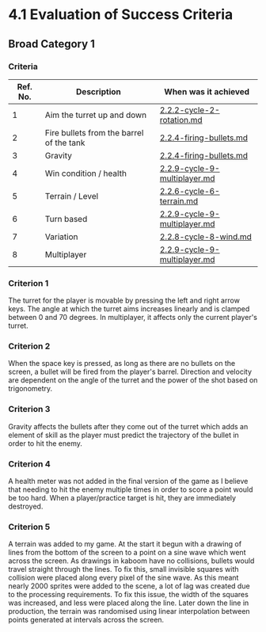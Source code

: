 # 4.1 Evaluation of Success Criteria

## Broad Category 1

### Criteria

| Ref. No. | Description                              | When was it achieved                                                                             |
| -------- | ---------------------------------------- | ------------------------------------------------------------------------------------------------ |
| 1        | Aim the turret up and down               | [2.2.2-cycle-2-rotation.md](../design-and-development/2.2.2-cycle-2-rotation.md "mention")       |
| 2        | Fire bullets from the barrel of the tank | [2.2.4-firing-bullets.md](../design-and-development/2.2.4-firing-bullets.md "mention")           |
| 3        | Gravity                                  | [2.2.4-firing-bullets.md](../design-and-development/2.2.4-firing-bullets.md "mention")           |
| 4        | Win condition / health                   | [2.2.9-cycle-9-multiplayer.md](../design-and-development/2.2.9-cycle-9-multiplayer.md "mention") |
| 5        | Terrain / Level                          | [2.2.6-cycle-6-terrain.md](../design-and-development/2.2.6-cycle-6-terrain.md "mention")         |
| 6        | Turn based                               | [2.2.9-cycle-9-multiplayer.md](../design-and-development/2.2.9-cycle-9-multiplayer.md "mention") |
| 7        | Variation                                | [2.2.8-cycle-8-wind.md](../design-and-development/2.2.8-cycle-8-wind.md "mention")               |
| 8        | Multiplayer                              | [2.2.9-cycle-9-multiplayer.md](../design-and-development/2.2.9-cycle-9-multiplayer.md "mention") |

### Criterion 1

The turret for the player is movable by pressing the left and right arrow keys. The angle at which the turret aims increases linearly and is clamped between 0 and 70 degrees. In multiplayer, it affects only the current player's turret.&#x20;

### Criterion 2

When the space key is pressed, as long as there are no bullets on the screen, a bullet will be fired from the player's barrel. Direction and velocity are dependent on the angle of the turret and the power of the shot based on trigonometry.

### Criterion 3

Gravity affects the bullets after they come out of the turret which adds an element of skill as the player must predict the trajectory of the bullet in order to hit the enemy.

### Criterion 4

A health meter was not added in the final version of the game as I believe that needing to hit the enemy multiple times in order to score a point would be too hard. When a player/practice target is hit, they are immediately destroyed.&#x20;

### Criterion 5

A terrain was added to my game. At the start it begun with a drawing of lines from the bottom of the screen to a point on a sine wave which went across the screen. As drawings in kaboom have no collisions, bullets would travel straight through the lines. To fix this, small invisible squares with collision were placed along every pixel of the sine wave. As this meant nearly 2000 sprites were added to the scene, a lot of lag was created due to the processing requirements. To fix this issue, the width of the squares was increased, and less were placed along the line. Later down the line in production, the terrain was randomised using linear interpolation between points generated at intervals across the screen.&#x20;
